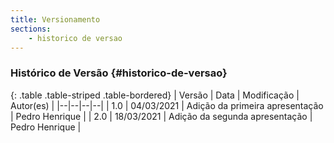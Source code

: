 ```yaml
---
title: Versionamento
sections:
    - historico de versao
---
```


### Histórico de Versão {#historico-de-versao}

<div class="table-responsive">

{: .table .table-striped .table-bordered}
| Versão | Data | Modificação | Autor(es) |
|--|--|--|--|
| 1.0 | 04/03/2021 | Adição da primeira apresentação | Pedro Henrique |
| 2.0 | 18/03/2021 | Adição da segunda apresentação | Pedro Henrique |

</div>


